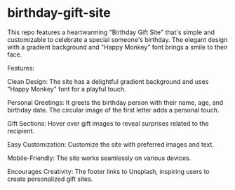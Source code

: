# birthday-gift-site
This repo features a heartwarming "Birthday Gift Site" that's simple and customizable to celebrate a special someone's birthday. The elegant design with a gradient background and "Happy Monkey" font brings a smile to their face.

Features:

Clean Design: The site has a delightful gradient background and uses "Happy Monkey" font for a playful touch.

Personal Greetings: It greets the birthday person with their name, age, and birthday date. The circular image of the first letter adds a personal touch.

Gift Sections: Hover over gift images to reveal surprises related to the recipient.

Easy Customization: Customize the site with preferred images and text.

Mobile-Friendly: The site works seamlessly on various devices.

Encourages Creativity: The footer links to Unsplash, inspiring users to create personalized gift sites.
